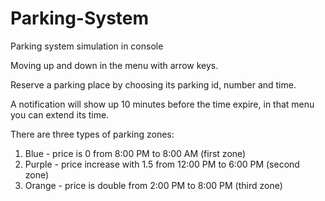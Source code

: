 # Parking-System
Parking system simulation in console

Moving up and down in the menu with arrow keys.

Reserve a parking place by choosing its parking id, number and time.

A notification will show up 10 minutes before the time expire, in that menu you can extend its time.


There are three types of parking zones:
  1. Blue - price is 0 from 8:00 PM to 8:00 AM (first zone)
  2. Purple - price increase with 1.5 from 12:00 PM to 6:00 PM (second zone)
  3. Orange - price is double from 2:00 PM to 8:00 PM (third zone)
